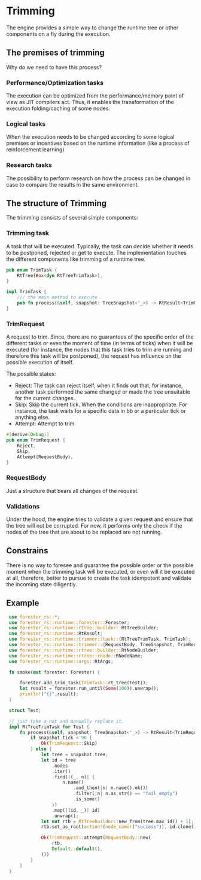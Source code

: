 # Trimming

The engine provides a simple way to change the runtime tree or other components on a fly during the execution.

## The premises of trimming

Why do we need to have this process?

### Performance/Optimization tasks

The execution can be optimized from the performance/memory point of view as JIT compilers act.
Thus, it enables the transformation of the execution folding/caching of some nodes.

### Logical tasks

When the execution needs to be changed according to some logical premises or incentives based on the runtime
information (like a process of reinforcement learning)

### Research tasks

The possibility to perform research on how the process can be changed in case to compare the results in the same
environment.

## The structure of Trimming

The trimming consists of several simple components:

### Trimming task
A task that will be executed. 
Typically, the task can decide whether it needs to be postponed, rejected or get to execute. 
The implementation touches the different components like trimming of a runtime tree.
```rust
pub enum TrimTask {
    RtTree(Box<dyn RtTreeTrimTask>),
}

impl TrimTask {
    /// the main method to execute
    pub fn process(&self, snapshot: TreeSnapshot<'_>) -> RtResult<TrimRequest> {..}
}
```

### TrimRequest
A request to trim. Since, there are no guarantees of the specific order of the different tasks or even the moment of time (in terms of ticks) 
when it will be executed (for instance, the nodes that this task tries to trim are running and therefore this task will be postponed), 
the request has influence on the possible execution of itself. 

The possible states:
- Reject: The task can reject itself, when it finds out that, for instance, another task performed the same changed 
or made the tree unsuitable for the current changes.
- Skip: Skip the current tick. When the conditions are inappropriate. 
For instance, the task waits for a specific data in bb or a particular tick or anything else.
- Attempt: Attempt to trim

```rust
#[derive(Debug)]
pub enum TrimRequest {
    Reject,
    Skip,
    Attempt(RequestBody),
}
```

### RequestBody
Just a structure that bears all changes of the request.

### Validations

Under the hood, the engine tries to validate a given request and ensure that the tree will not be corrupted.
For now, it performs only the check if the nodes of the tree that are about to be replaced are not running.

## Constrains

There is no way to foresee and guarantee the possible order or the possible moment when the trimming task will be executed, 
or even will it be executed at all, therefore, better to pursue to create the task idempotent and validate the incoming state diligently.

## Example

```rust
 use forester_rs::*;
 use forester_rs::runtime::forester::Forester;
 use forester_rs::runtime::rtree::builder::RtTreeBuilder;
 use forester_rs::runtime::RtResult;
 use forester_rs::runtime::trimmer::task::{RtTreeTrimTask, TrimTask};
 use forester_rs::runtime::trimmer::{RequestBody, TreeSnapshot, TrimRequest};
 use forester_rs::runtime::rtree::builder::RtNodeBuilder;
 use forester_rs::runtime::rtree::rnode::RNodeName;
 use forester_rs::runtime::args::RtArgs;

 fn smoke(mut forester: Forester) {

     forester.add_trim_task(TrimTask::rt_tree(Test));
     let result = forester.run_until(Some(100)).unwrap();
     println!("{}",result);
 }

 struct Test;

 // just take a not and manually replace it.
 impl RtTreeTrimTask for Test {
     fn process(&self, snapshot: TreeSnapshot<'_>) -> RtResult<TrimRequest> {
         if snapshot.tick < 90 {
             Ok(TrimRequest::Skip)
         } else {
             let tree = snapshot.tree;
             let id = tree
                 .nodes
                 .iter()
                 .find(|(_, n)| {
                     n.name()
                         .and_then(|n| n.name().ok())
                         .filter(|n| n.as_str() == "fail_empty")
                         .is_some()
                 })
                 .map(|(id, _)| id)
                 .unwrap();
             let mut rtb = RtTreeBuilder::new_from(tree.max_id() + 1);
             rtb.set_as_root(action!(node_name!("success")), id.clone());

             Ok(TrimRequest::attempt(RequestBody::new(
                 rtb,
                 Default::default(),
             )))
         }
     }
 }



```